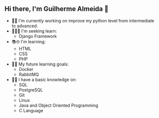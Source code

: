 ## Hi there, I'm Guilherme Almeida 👋
- 🧱🔨 I'm currently working on improve my python level from intermediate to advanced.
- 🏹👨‍🎓 I'm seeking learn:
  - Django Framework
- 📚🤓 I'm learning:
  - HTML
  - CSS
  - PHP
- 🎯📝 My future learning goals:
  - Docker
  - RabbitMQ
- 🧰🔦 I have a basic knowledge on:
    - SQL
    - PostgreSQL
    - Git
    - Linux
    - Java and Object Oriented Programming
    - C Language

<!--
**GuilhermeAlmeidadaLuz/GuilhermeAlmeidadaluz** is a ✨ _special_ ✨ repository because its `README.md` (this file) appears on your GitHub profile.

Here are some ideas to get you started:

- 🔭 I’m currently working on ...
- 🌱 I’m currently learning ...
- 👯 I’m looking to collaborate on ...
- 🤔 I’m looking for help with ...
- 💬 Ask me about ...
- 📫 How to reach me: ...
- 😄 Pronouns: ...
- ⚡ Fun fact: ...
-->

